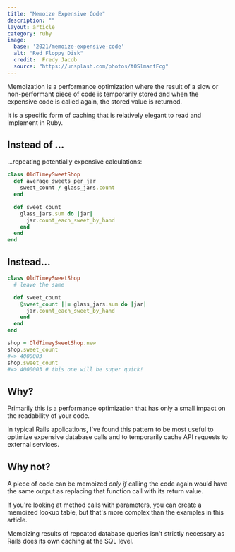 ```yaml
---
title: "Memoize Expensive Code"
description: ""
layout: article
category: ruby
image:
  base: '2021/memoize-expensive-code'
  alt: "Red Floppy Disk"
  credit:  Fredy Jacob
  source: "https://unsplash.com/photos/t0SlmanfFcg"
---
```


Memoization is a performance optimization where the result of a slow or non-performant piece of code is temporarily stored and when the expensive code is called again, the stored value is returned.

It is a specific form of caching that is relatively elegant to read and implement in Ruby.


## Instead of ...

...repeating potentially expensive calculations:

```ruby
class OldTimeySweetShop
  def average_sweets_per_jar
    sweet_count / glass_jars.count
  end

  def sweet_count
    glass_jars.sum do |jar|
      jar.count_each_sweet_by_hand
    end
  end
end
```


## Instead...

```ruby
class OldTimeySweetShop
  # leave the same

  def sweet_count
    @sweet_count ||= glass_jars.sum do |jar|
      jar.count_each_sweet_by_hand
    end
  end
end

shop = OldTimeySweetShop.new
shop.sweet_count
#=> 4000003
shop.sweet_count
#=> 4000003 # this one will be super quick!
```


## Why?

Primarily this is a performance optimization that has only a small impact on the readability of your code.

In typical Rails applications, I've found this pattern to be most useful to optimize expensive database calls and to temporarily cache API requests to external services.


## Why not?

A piece of code can be memoized _only if_ calling the code again would have the same output as replacing that function call with its return value.

If you're looking at method calls with parameters, you can create a memoized lookup table, but that's more complex than the examples in this article.

Memoizing results of repeated database queries isn't strictly necessary as Rails does its own caching at the SQL level.
